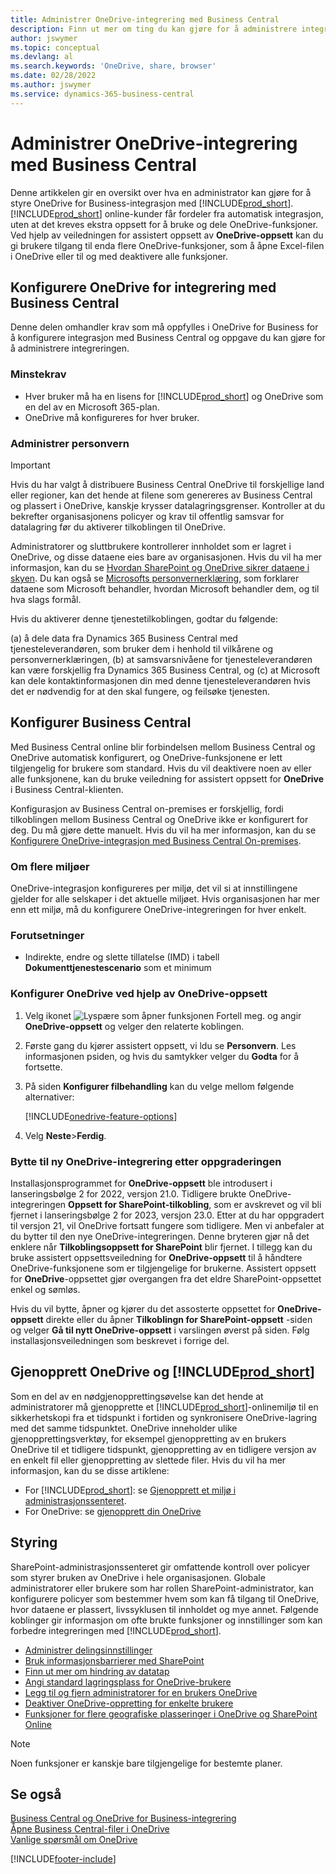 ```yaml
---
title: Administrer OneDrive-integrering med Business Central
description: Finn ut mer om ting du kan gjøre for å administrere integrering mellom Business Central og OneDrive for Business.
author: jswymer
ms.topic: conceptual
ms.devlang: al
ms.search.keywords: 'OneDrive, share, browser'
ms.date: 02/28/2022
ms.author: jswymer
ms.service: dynamics-365-business-central
---
```

# Administrer OneDrive-integrering med Business Central

Denne artikkelen gir en oversikt over hva en administrator kan gjøre for å styre OneDrive for Business-integrasjon med [!INCLUDE[prod_short](includes/prod_short.md)]. [!INCLUDE[prod_short](includes/prod_short.md)] online-kunder får fordeler fra automatisk integrasjon, uten at det kreves ekstra oppsett for å bruke og dele OneDrive-funksjoner. Ved hjelp av veiledningen for assistert oppsett av **OneDrive-oppsett** kan du gi brukere tilgang til enda flere OneDrive-funksjoner, som å åpne Excel-filen i  OneDrive eller til og med deaktivere alle funksjoner.  

## Konfigurere OneDrive for integrering med Business Central

Denne delen omhandler krav som må oppfylles i OneDrive for Business for å konfigurere integrasjon med Business Central og oppgave du kan gjøre for å administrere integreringen.

### Minstekrav

* Hver bruker må ha en lisens for [!INCLUDE[prod_short](includes/prod_short.md)] og OneDrive som en del av en Microsoft 365-plan.
* OneDrive må konfigureres for hver bruker.

### Administrer personvern

> [!IMPORTANT]
> Hvis du har valgt å distribuere Business Central OneDrive til forskjellige land eller regioner, kan det hende at filene som genereres av Business Central og plassert i OneDrive, kanskje krysser datalagringsgrenser. Kontroller at du bekrefter organisasjonens policyer og krav til offentlig samsvar for datalagring før du aktiverer tilkoblingen til OneDrive.

Administratorer og sluttbrukere kontrollerer innholdet som er lagret i OneDrive, og disse dataene eies bare av organisasjonen. Hvis du vil ha mer informasjon, kan du se [Hvordan SharePoint og OneDrive sikrer dataene i skyen](/sharepoint/safeguarding-your-data). Du kan også se [Microsofts personvernerklæring](https://privacy.microsoft.com/en-us/privacystatement), som forklarer dataene som Microsoft behandler, hvordan Microsoft behandler dem, og til hva slags formål.

Hvis du aktiverer denne tjenestetilkoblingen, godtar du følgende:

(a) å dele data fra Dynamics 365 Business Central med tjenesteleverandøren, som bruker dem i henhold til vilkårene og personvernerklæringen, (b) at samsvarsnivåene for tjenesteleverandøren kan være forskjellig fra Dynamics 365 Business Central, og (c) at Microsoft kan dele kontaktinformasjonen din med denne tjenesteleverandøren hvis det er nødvendig for at den skal fungere, og feilsøke tjenesten.

## Konfigurer Business Central

Med Business Central online blir forbindelsen mellom Business Central og OneDrive automatisk konfigurert, og OneDrive-funksjonene er lett tilgjengelig for brukere som standard. Hvis du vil deaktivere noen av eller alle funksjonene, kan du bruke veiledning for assistert oppsett for **OneDrive** i Business Central-klienten.

Konfigurasjon av Business Central on-premises er forskjellig, fordi tilkoblingen mellom Business Central og OneDrive ikke er konfigurert for deg. Du må gjøre dette manuelt. Hvis du vil ha mer informasjon, kan du se [Konfigurere OneDrive-integrasjon med Business Central On-premises](admin-onedrive-integration-onpremises.md).

### Om flere miljøer

OneDrive-integrasjon konfigureres per miljø, det vil si at innstillingene gjelder for alle selskaper i det aktuelle miljøet. Hvis organisasjonen har mer enn ett miljø, må du konfigurere OneDrive-integreringen for hver enkelt.

### Forutsetninger

- Indirekte, endre og slette tillatelse (IMD) i tabell **Dokumenttjenestescenario** som et minimum

### Konfigurer OneDrive ved hjelp av OneDrive-oppsett

1. Velg ikonet ![Lyspære som åpner funksjonen Fortell meg.](media/ui-search/search_small.png "Fortell hva du vil gjøre") og angir **OneDrive-oppsett** og velger den relaterte koblingen. 
2. Første gang du kjører assistert oppsett, vi ldu se **Personvern**. Les informasjonen psiden, og hvis du samtykker velger du **Godta** for å fortsette.
3. På siden **Konfigurer filbehandling** kan du velge mellom følgende alternativer:

   [!INCLUDE[onedrive-feature-options](includes/onedrive-feature-options.md)]
4. Velg **Neste**>**Ferdig**.

### Bytte til ny OneDrive-integrering etter oppgraderingen

Installasjonsprogrammet for **OneDrive-oppsett** ble introdusert i lanseringsbølge 2 for 2022, versjon 21.0. Tidligere brukte OneDrive-integreringen **Oppsett for SharePoint-tilkobling**, som er avskrevet og vil bli fjernet i lanseringsbølge 2 for 2023, versjon 23.0. Etter at du har oppgradert til versjon 21, vil OneDrive fortsatt fungere som tidligere. Men vi anbefaler at du bytter til den nye OneDrive-integreringen. Denne bryteren gjør nå det enklere når **Tilkoblingsoppsett for SharePoint** blir fjernet. I tillegg kan du bruke assistert oppsettsveiledning for **OneDrive-oppsett** til å håndtere OneDrive-funksjonene som er tilgjengelige for brukerne. Assistert oppsett for **OneDrive**-oppsettet gjør overgangen fra det eldre SharePoint-oppsettet enkel og sømløs.

Hvis du vil bytte, åpner og kjører du det assosterte oppsettet for **OneDrive-oppsett** direkte eller du åpner **Tilkoblingn for SharePoint-oppsett** -siden og velger **Gå til nytt OneDrive-oppsett** i varslingen øverst på siden. Følg installasjonsveiledningen som beskrevet i forrige del.

## Gjenopprett OneDrive og [!INCLUDE[prod_short](includes/prod_short.md)]

Som en del av en nødgjenopprettingsøvelse kan det hende at administratorer må gjenopprette et [!INCLUDE[prod_short](includes/prod_short.md)]-onlinemiljø til en sikkerhetskopi fra et tidspunkt i fortiden og synkronisere OneDrive-lagring med det samme tidspunktet. OneDrive inneholder ulike gjenopprettingsverktøy, for eksempel gjenoppretting av en brukers OneDrive til et tidligere tidspunkt, gjenoppretting av en tidligere versjon av en enkelt fil eller gjenoppretting av slettede filer. Hvis du vil ha mer informasjon, kan du se disse artiklene:

* For [!INCLUDE[prod_short](includes/prod_short.md)]: se [Gjenopprett et miljø i administrasjonssenteret](/dynamics365/business-central/dev-itpro/administration/tenant-admin-center-backup-restore).
* For OneDrive: se [gjenopprett din OneDrive](https://support.microsoft.com/en-us/office/restore-your-onedrive-fa231298-759d-41cf-bcd0-25ac53eb8a15?ui=en-us&rs=en-us&ad=us)

## Styring

SharePoint-administrasjonssenteret gir omfattende kontroll over policyer som styrer bruken av OneDrive i hele organisasjonen. Globale administratorer eller brukere som har rollen SharePoint-administrator, kan konfigurere policyer som bestemmer hvem som kan få tilgang til OneDrive, hvor dataene er plassert, livssyklusen til innholdet og mye annet. Følgende koblinger gir informasjon om ofte brukte funksjoner og innstillinger som kan forbedre integreringen med [!INCLUDE[prod_short](includes/prod_short.md)]. 

* [Administrer delingsinnstillinger](/sharepoint/turn-external-sharing-on-or-off)
* [Bruk informasjonsbarrierer med SharePoint](/sharepoint/information-barriers)
* [Finn ut mer om hindring av datatap](/microsoft-365/compliance/dlp-learn-about-dlp)
* [Angi standard lagringsplass for OneDrive-brukere](/onedrive/set-default-storage-space)
* [Legg til og fjern administratorer for en brukers OneDrive](/sharepoint/manage-user-profiles#add-and-remove-admins-for-a-users-onedrive)
* [Deaktiver OneDrive-oppretting for enkelte brukere](/sharepoint/manage-user-profiles#disable-onedrive-creation-for-some-users)
* [Funksjoner for flere geografiske plasseringer i OneDrive og SharePoint Online](/microsoft-365/enterprise/multi-geo-capabilities-in-onedrive-and-sharepoint-online-in-microsoft-365)

> [!NOTE]
> Noen funksjoner er kanskje bare tilgjengelige for bestemte planer.

## Se også

[Business Central og OneDrive for Business-integrering](across-onedrive-overview.md)  
[Åpne Business Central-filer i OneDrive](across-share-onedrive.md)  
[Vanlige spørsmål om OneDrive](admin-onedrive-faq.md)  

[!INCLUDE[footer-include](includes/footer-banner.md)]
